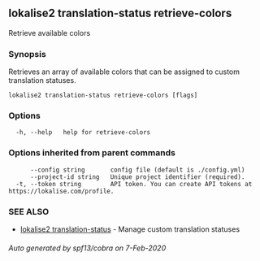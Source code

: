 ## lokalise2 translation-status retrieve-colors

Retrieve available colors

### Synopsis

Retrieves an array of available colors that can be assigned to custom translation statuses.

```
lokalise2 translation-status retrieve-colors [flags]
```

### Options

```
  -h, --help   help for retrieve-colors
```

### Options inherited from parent commands

```
      --config string       config file (default is ./config.yml)
      --project-id string   Unique project identifier (required).
  -t, --token string        API token. You can create API tokens at https://lokalise.com/profile.
```

### SEE ALSO

* [lokalise2 translation-status](lokalise2_translation-status.md)	 - Manage custom translation statuses

###### Auto generated by spf13/cobra on 7-Feb-2020
